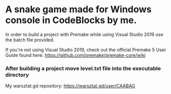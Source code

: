 # A snake game made for Windows console in CodeBlocks by me. #

In order to build a project with Premake while using Visual Studio 2019 use the batch file provided.

If you're not using Visual Studio 2019, check out the official Premake 5 User Guide found here: https://github.com/premake/premake-core/wiki

### After building a project move level.txt file into the executable directory ###

My warsztat.gd repository: https://warsztat.gd/user/CAABAG
